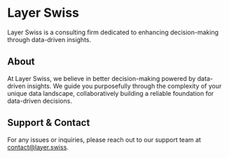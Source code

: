 # Layer Swiss

Layer Swiss is a consulting firm dedicated to enhancing decision-making through data-driven insights.

## About

At Layer Swiss, we believe in better decision-making powered by data-driven insights. We guide you purposefully through the complexity of your unique data landscape, collaboratively building a reliable foundation for data-driven decisions.

## Support & Contact

For any issues or inquiries, please reach out to our support team at contact@layer.swiss.
